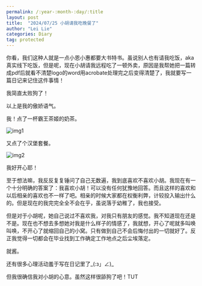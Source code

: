 ```yaml
---
permalink: /:year-:month-:day/:title
layout: post
title:  "2024/07/25 小胡请我吃晚餐了"
author: "Lei Lie"
categories: Diary
tag: protected
---
```


你看，我们这种人就是一点小恩小惠都要大书特书。虽说别人也有请我吃饭，aka真实线下吃饭，但是呢，现在小胡请我远程吃了一顿外卖，原因是我帮她把一篇转成pdf后就看不清楚logo的word用acrobate处理完之后变得清楚了，我就要写一篇日记来记住这件事情！

我简直太败狗了！

以上是我的傲娇语气。

我！点了一杯霸王茶姬的奶茶。

![img1](./../images/img-2024-07-25/img1.jpg)

又点了个汉堡套餐。

![img2](./../images/img-2024-07-25/img2.jpg)

我好开心耶！

至于想法嘛，我反反复复锤问了自己无数遍，我到底喜欢不喜欢小胡。我现在有一个十分明确的答案了：我喜欢小胡！可以没有任何犹豫地回答。而且这样的喜欢和以后相亲的喜欢也不一样了吧。相亲的时候大家都在权衡利弊，计较投入输出什么的。但是现在的我完完全全不会在乎，虽说落于幼稚了，我也接受。

但是对于小胡呢，她自己说过不喜欢我，对我只有朋友的感觉。我不知道现在还是不是。现在也不想去多想她对我是什么样子的情感了，我就想，开心了呢就多叫唤叫唤，不开心了就缩回自己的小窝。只有做到自己不会后悔付出的一切就好了。反正我觉得一切都会在毕业找到工作确定工作地点之后尘埃落定。

就酱。

还有很多心理活动羞于写在日记里了_(:з」∠)_

但我很确信我对小胡的心意。虽然这样很舔狗了吧！TUT